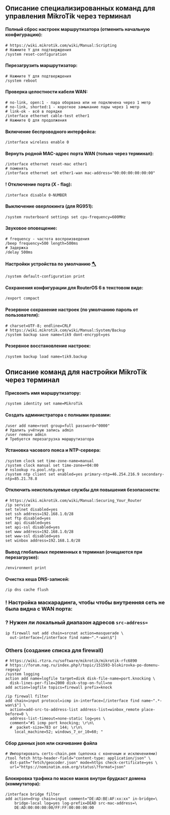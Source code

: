 ## Описание специализированных команд для управления MikroTik через терминал

#### Полный сброс настроек маршрутизатора (отменить начальную конфигурацию):
``` ls
# https://wiki.mikrotik.com/wiki/Manual:Scripting
# Нажмите Y для подтверждения
/system reset-configuration
```

#### Перезагрузить маршрутизатор:
``` ls
# Нажмите Y для подтверждения
/system reboot
```

#### Проверка целостности кабеля WAN:
``` ls
# no-link, open:1 - пара оборвана или не подключена через 1 метр
# no-link, shorted:1 - короткое замыкание пары через 1 метр
# link-ok - всё в порядке
/interface ethernet cable-test ether1
# Нажмите Q для продолжения
```

#### Включение беспроводного интерфейса:
``` ls
/interface wireless enable 0
```

#### Вернуть родной MAC-адрес порта WAN (только через терминал):
``` ls
/interface ethernet reset-mac ether1
# поменять
/interface ethernet set ether1-wan mac-address="00:00:00:00:00:00"
```

#### ! Отключение порта (X - flag):
``` ls
/interface disable 0-NUMBER
```

#### Выключение оверлокинга (для RG951):
``` ls
/system routerboard settings set cpu-frequency=600MHz
```

#### Звуковое оповещение:
``` ls
# frequency - частота воспроизведения
/beep frequency=500 length=500ms
# Задержка
/delay 500ms
```

#### Настройки устройства по умолчанию [:axe:](https://youtu.be/fWfEJREoq3g?t=58m23s)
``` ls
/system default-configuration print
```

#### Сохранения конфигурации для RouterOS 6 в текстовом виде:
``` ls
/export compact
```

#### Резервное сохранение настроек (по умолчанию пароль от пользователя):
``` ls
# charset=UTF-8; endline=CRLF
# https://wiki.mikrotik.com/wiki/Manual:System/Backup
/system backup save name=tik9 dont-encrypt=yes
```

#### Резервное восстановление настроек:
``` ls
/system backup load name=tik9.backup
```

## Описание команд для настройки MikroTik через терминал

#### Присвоить имя маршрутизатору:
``` ls
/system identity set name=MikroTik
```

#### Создать администратора с полными правами:
``` ls
/user add name=root group=full password="0000"
# Удалить учётную запись admin
/user remove admin
# Требуется перезагрузка маршрутизатора
```

#### Установка часового пояса и NTP-сервера:
``` ls
/system clock set time-zone-name=manual
/system clock manual set time-zone=+04:00
# nslookup ru.pool.ntp.org
/system ntp client set enabled=yes primary-ntp=46.254.216.9 secondary-ntp=85.21.78.8
```

#### Отключить неиспользуемые службы для повышения безопасности:
``` ls
# https://wiki.mikrotik.com/wiki/Manual:Securing_Your_Router
/ip service
set telnet disabled=yes
set ssh address=192.168.1.0/28
set ftp disabled=yes
set api disabled=yes
set api-ssl disabled=yes
set www address=192.168.1.0/28
set www-ssl disabled=yes
set winbox address=192.168.1.0/28

```

#### Вывод глобальных переменных в терминал (очищаются при перезагрузке):
``` ls
/environment print 
```

#### Очистка кеша DNS-записей:
``` ls
/ip dns cache flush
```

### ! Настройка маскарадинга, чтобы чтобы внутренняя сеть не была видна с WAN порта:
### ? Нужен ли локальный диапазон адресов `src-address=`
``` ls
ip firewall nat add chain=srcnat action=masquerade \
  out-interface=[/interface find name~".*-wan\$"]
```

### Others (создание списка для firewall)
``` ls
# https://wiki.rtzra.ru/software/mikrotik/mikrotik-rfc6890
# https://forum.nag.ru/index.php?/topic/151593-blokirovka-po-domenu-regexp/
/system logging
action add name=logfile target=disk disk-file-name=port.knocking \
  disk-lines-per-file=2000 disk-stop-on-full=no
add action=logfile topics=firewall prefix=knock

/ip firewall filter
add chain=input protocol=icmp in-interface=[/interface find name~".*-wan\$"] \
  action=add-src-to-address-list address-list=winbox_remote place-before=0 \
  address-list-timeout=none-static log=yes \
  comment="#1 icmp port knocking; \r\n\
  #  packet-size=783 or 144; \r\n\
    local_machine=52; windows_7_or_10=60; "
```

#### Сбор данных json или скачивание файла
``` ls
# Импортировать certs-chain.pem (цепочка с конечным и исключениями)
/tool fetch http-header-field="content-type: application/json" \
  dst-path="fetch/geocoder.json" mode=https check-certificate=yes \
  url="https://nominatim.osm.org/status\?format=json"
```

#### Блокировка трафика по маске маков внутри брудкаст домена (коммутатора):
``` ls
/interface bridge filter
add action=drop chain=input comment="DE:AD:BE:AF:xx:xx" in-bridge=\
	bridge-local log=yes log-prefix=DEAD src-mac-address=\
	DE:AD:00:00:00:00/FF:FF:00:00:00:00
```

# 
